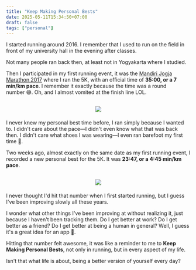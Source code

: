 ```yaml
---
title: "Keep Making Personal Bests"
date: 2025-05-11T15:34:50+07:00
draft: false
tags: ["personal"]
---
```


<!-- Background i am running -->
I started running around 2016. I remember that I used to run on the field in front of my university hall in the evening after classes. 

Not many people ran back then, at least not in Yogyakarta where I studied.

<!-- First event at 2017 and my PB -->
Then I participated in my first running event, it was the <a href="https://www.bankmandiri.co.id/en/news-detail?primaryKey=38496&backUrl=/search%3Fkeywords%3DMy%20name%20is%20MT4WhatsApp%EF%BC%9A%2085294399212%26searchCategory%3D0" target="_blank">Mandiri Jogja Marathon 2017</a> where I ran the 5K, with an official time of **35:00, or a 7 min/km pace**. I remember it exactly because the time was a round number 😅. Oh, and I almost vomited at the finish line LOL.

<div style="text-align: center; margin-top: 30px; margin-bottom: 20px;">
    <img src="/assets/mandiri-jogja-marathon-2017.webp" style="max-width: 100%; max-height: 300px; width: auto; height: auto; display: inline-block;">
</div>

I never knew my personal best time before, I ran simply because I wanted to. I didn't care about the pace—I didn't even know what that was back then. I didn't care what shoes I was wearing—I even ran barefoot my first time 🤣.

<!-- Fast forward to 2025 and my PB -->
Two weeks ago, almost exactly on the same date as my first running event, I recorded a new personal best for the 5K. It was **23:47, or a 4:45 min/km pace**. 

<div style="text-align: center; margin-top: 30px; margin-bottom: 20px;">
    <img src="/assets/strava-personal-best-5k.webp" style="max-width: 100%; max-height: 200px; width: auto; height: auto; display: inline-block;">
</div>

I never thought I'd hit that number when I first started running, but I guess I've been improving slowly all these years.

<!-- Reflection on how we need to keep track of things we want to improve -->
I wonder what other things I've been improving at without realizing it, just because I haven't been tracking them. Do I get better at work? Do I get better as a friend? Do I get better at being a human in general? Well, I guess it's a great idea for an app 🧐.

<!-- Keep improving -->
Hitting that number felt awesome, it was like a reminder to me to **Keep Making Personal Bests**, not only in running, but in every aspect of my life.

Isn't that what life is about, being a better version of yourself every day?